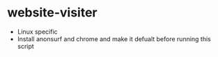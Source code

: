 # website-visiter
* Linux specific
* Install anonsurf and chrome and make it defualt before running this script
